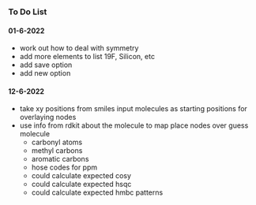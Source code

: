 ### To Do List

#### 01-6-2022

 - work out how to deal with symmetry
 - add more elements to list 19F, Silicon, etc
 - add save option
 - add new option

#### 12-6-2022

 - take xy positions from smiles input molecules as starting positions for overlaying nodes
 - use info from rdkit about the molecule to map place nodes over guess molecule
    - carbonyl atoms
    - methyl carbons
    - aromatic carbons
    - hose codes for ppm
    - could calculate expected cosy
    - could calculate expected hsqc
    - could calculate expected hmbc patterns
    